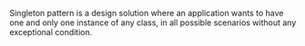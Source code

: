 Singleton pattern is a design solution where an application wants to have one and only one instance of any class, in all possible scenarios without any exceptional condition.